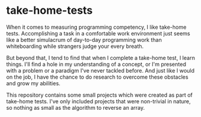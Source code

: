 # take-home-tests

When it comes to measuring programming competency, I like take-home tests.  Accomplishing a task in a comfortable work environment just seems like a better simulacrum of day-to-day programming work than whiteboarding while strangers judge your every breath.

But beyond that, I tend to find that when I complete a take-home test, I learn things.  I'll find a hole in my understanding of a concept, or I'm presented with a problem or a paradigm I've never tackled before.  And just like I would on the job, I have the chance to do research to overcome these obstacles and grow my abilities.

This repository contains some small projects which were created as part of take-home tests.  I've only included projects that were non-trivial in nature, so nothing as small as the algorithm to reverse an array.
